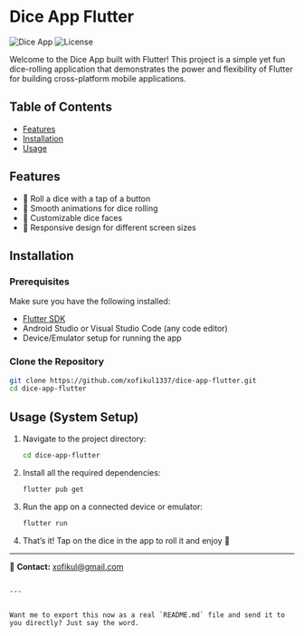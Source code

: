 
# Dice App Flutter

![Dice App](https://img.shields.io/badge/Dice%20App-Flutter-blue) ![License](https://img.shields.io/badge/License-MIT-green)

Welcome to the Dice App built with Flutter! This project is a simple yet fun dice-rolling application that demonstrates the power and flexibility of Flutter for building cross-platform mobile applications.

## Table of Contents
- [Features](#features)
- [Installation](#installation)
- [Usage](#usage)

## Features
- 🎲 Roll a dice with a tap of a button  
- 💫 Smooth animations for dice rolling  
- 🎨 Customizable dice faces  
- 📱 Responsive design for different screen sizes

## Installation

### Prerequisites
Make sure you have the following installed:
- [Flutter SDK](https://flutter.dev/docs/get-started/install)
- Android Studio or Visual Studio Code (any code editor)
- Device/Emulator setup for running the app

### Clone the Repository
```bash
git clone https://github.com/xofikul1337/dice-app-flutter.git
cd dice-app-flutter
```

## Usage (System Setup)

1. Navigate to the project directory:
   ```bash
   cd dice-app-flutter
   ```

2. Install all the required dependencies:
   ```bash
   flutter pub get
   ```

3. Run the app on a connected device or emulator:
   ```bash
   flutter run
   ```

4. That’s it! Tap on the dice in the app to roll it and enjoy 🎲

---

📩 **Contact:** xofikul@gmail.com
```

---


Want me to export this now as a real `README.md` file and send it to you directly? Just say the word.
